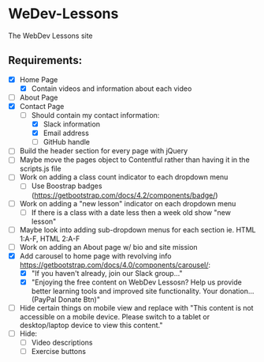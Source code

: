 # WeDev-Lessons
The WebDev Lessons site

## Requirements:
- [x] Home Page
  - [x] Contain videos and information about each video
- [ ] About Page
- [x] Contact Page
  - [ ] Should contain my contact information:
    - [x] Slack information
    - [x] Email address
    - [ ] GitHub handle

- [ ] Build the header section for every page with jQuery
- [ ] Maybe move the pages object to Contentful rather than having it in the scripts.js file
- [ ] Work on adding a class count indicator to each dropdown menu
    - [ ] Use Boostrap badges (https://getbootstrap.com/docs/4.2/components/badge/)
- [ ] Work on adding a "new lesson" indicator on each dropdown menu 
    - [ ] If there is a class with a date less then a week old show "new lesson"
- [ ] Maybe look into adding sub-dropdown menus for each section ie. HTML 1:A-F, HTML 2:A-F
- [ ] Work on adding an About page w/ bio and site mission
- [x] Add carousel to home page with revolving info https://getbootstrap.com/docs/4.0/components/carousel/:
    - [x] "If you haven't already, join our Slack group..."
    - [x] "Enjoying the free content on WebDev Lessosn? Help us provide better learning tools and improved site functionality. Your donation... (PayPal Donate Btn)"
- [ ] Hide certain things on mobile view and replace with "This content is not accessible on a mobile device. Please switch to a tablet or desktop/laptop device to view this content."
 - [ ] Hide:
      - [ ] Video descriptions
      - [ ] Exercise buttons
